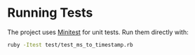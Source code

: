 # Running Tests

The project uses [Minitest](https://github.com/seattlerb/minitest) for unit tests.
Run them directly with:

```bash
ruby -Itest test/test_ms_to_timestamp.rb
```
